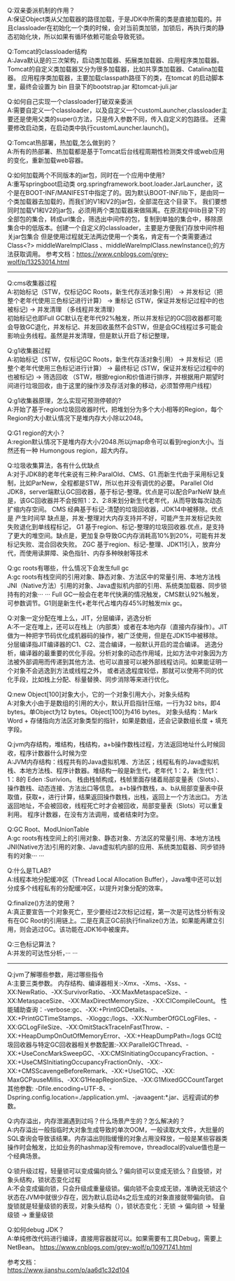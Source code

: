 
Q:双亲委派机制的作用？  
A:保证Object类从父加载器的路径加载，于是JDK中所需的类是直接加载的。并且classloader在初始化一个类的时候，会对当前类加锁，加锁后，再执行类的静态初始化块，所以如果有循环依赖可能会导致死锁。
   
Q:Tomcat的classloader结构  
A:Java默认是的三次架构，启动类加载器、拓展类加载器、应用程序类加载器。Tomcat的自定义类加载器又分为很多加载器，比如共享类加载器、Catalina加载器。
应用程序类加载器，主要加载classpath路径下的类，在tomcat 的启动脚本里，最终会设置为 bin 目录下的bootstrap.jar 和tomcat-juli.jar

Q:如何自己实现一个classloader打破双亲委派  
A:需要自定义一个classloader，以及自定义一个customLauncher,classloader主要还是使用父类的super()方法，只是传入参数不同，传入自定义的包路径。
还需要修改启动类，在启动类中执行customLauncher.launch()。

Q:Tomcat热部署，热加载,怎么做到的？  
A:所有的热部署、热加载都是基于Tomcat后台线程周期性检测类文件或web应用的变化，重新加载web容器。

Q:如何加载两个不同版本的jar包，同时在一个应用中使用?  
A:重写springboot启动类 org.springframework.boot.loader.JarLauncher，这个是在BOOT-INF/MANIFEST中指定了的。因为默认BOOT-INF/lib下，是由同一个类加载器去加载的，而我们的V1和V2的jar包，全部混在这个目录下。
我们要想同时加载V1和V2的jar包，必须用两个类加载器来做隔离。在原流程中lib目录下的全部包的集合，转成url集合，筛选出中间件的包，复制到单独的集合中，移除原集合中的低版本。创建一个自定义的classloader，主要是方便我们存放中间件相关jar包集合
但是使用过程就无法两边使用一个类名，肯定有一个类需要通过 Class<?> middleWareImplClass 、middleWareImplClass.newInstance();的方法获取调用。
参考文档：https://www.cnblogs.com/grey-wolf/p/13253014.html

---
Q:cms收集器过程  
A:初始标记（STW，仅标记GC Roots，新生代存活对象引用） -> 并发标记（把整个老年代使用三色标记进行计算） -> 重标记 (STW，保证并发标记过程中的也被标记) -> 并发清理 （多线程并发清理）  
初始标记也即Full GC默认在老年代92%触发，所以并发标记的GC回收器都可能会导致GC退化，并发标记、并发回收虽然不会STW，但是会GC线程过多可能会影响业务线程。虽然是并发清理，但是默认开启了标记整理，

Q:g1收集器过程  
A:初始标记（STW，仅标记GC Roots，新生代存活对象引用） -> 并发标记（把整个老年代使用三色标记进行计算） -> 最终标记 (STW，保证并发标记过程中的也被标记) -> 筛选回收 （STW，根据region和价值进行排序，并根据用户期望时间进行垃圾回收，由于这里的操作涉及存活对象的移动，必须暂停用户线程）

Q:g1收集器原理，怎么实现可预测停顿的?  
A:开始了基于region垃圾回收器时代，把堆划分为多个大小相等的Region，每个Region的大小默认情况下是堆内存大小除以2048。

Q:G1 region的大小？  
A:region默认情况下是堆内存大小/2048.所以jmap命令可以看到region大小。当然还有一种 Humongous region，超大内存。

Q:垃圾收集算法，各有什么优缺点  
A:对于JDK8的老年代来说有三种:ParalOld、CMS、G1.而新生代由于采用标记复制，比如ParNew，全程都是STW，所以也并没有调优的必要。
Parallel Old JDK8，server端默认GC回收器，基于标记-整理。优点是可以配合ParNeW 缺点是，该GC回收器并不会按照1：2、2:8来划分新生代老年代，从而导致每次动态扩缩内存空间。
CMS  经典基于标记-清楚的垃圾回收器，JDK14中被移除。优点是 产生时间早 缺点是，并发-整理对大内存支持并不好，可能产生并发标记失败失败退化到单线程标记，
G1   基于region、标记-整理的垃圾回收器.优点，是支持了更大的堆空间。缺点是，更加复杂导致GC内存消耗高10%到20%，可能有并发标记失败、混合回收失败。
ZGC  基于region、标记-整理、JDK11引入，放弃分代，而使用读屏障、染色指针、内存多种映射等技术

Q:gc roots有哪些，什么情况下会发生full gc  
A:gc roots有栈空间的引用对象、静态对象、方法区中的常量引用、本地方法栈JNI（Native方法）引用的对象、Java虚拟机内部的引用、系统类加载器、同步锁持有的对象··· ··· 
Full GC一般会在老年代快满的情况触发，CMS默认92%触发，可参数调节。G1则是新生代+老年代占堆内存45%时触发mix gc。

Q:对象一定分配在堆上么，JIT，分层编译，逃逸分析  
A:不一定在堆上，还可以在栈上（内部类）或者在本地内存（直接内存操作）。JIT做为一种把字节码优化成机器码的操作，被广泛使用，但是在JDK15中被移除。
分层编译指JIT编译器的C1、C2、混合编译，一般默认开启的混合编译。
逃逸分析，编译器的最重要的优化手段。分析对象的动态作用域，比如方法中对象因为方法被外部调用而传递到其他方法、也可以直接可以被外部线程访问。如果能证明一个对象不会逃逸到方法或线程之外，
或者逃逸程度较低，那就可以使用不同的优化手段，比如栈上分配、标量替换、同步消除等来进行优化。

Q:new Object[100]对象大小，它的一个对象引用大小，对象头结构  
A:对象大小由于是数组的引用的大小，默认开启指针压缩，一行为32 bits，即4 bytes。单Object为12 bytes。Object[100]为416 bytes。
对象头结构：Mark Word + 存储指向方法区对象类型的指针，如果是数组，还会记录数组长度  + 填充字段。

Q:jvm内存结构，堆结构，栈结构，a+b操作数栈过程，方法返回地址什么时候回收，程序计数器什么时候为空  
A:JVM内存结构：线程共有的Java虚拟机堆、方法区；线程私有的Java虚拟机栈、本地方法栈、程序计数器。堆结构一般是新生代，老年代 1：2，新生代1：1：8的 Eden :Surivion。
栈由栈帧构成，栈帧里面存储着局部变量表（Slots）、操作数栈、动态连接、方法出口等信息。
a+b操作数栈，a、b从局部变量表中获取值，获取+，进行计算，结果返回操作数栈，出栈，返回上一个方法出口。
方法返回地址，不会被回收，线程死亡时才会被回收，局部变量表（Slots）可以重复利用。
程序计数器，在没有方法调用，或者结束时为空。

Q:GC Root、ModUnionTable   
A:gc roots有栈空间上的引用对象、静态对象、方法区的常量引用、本地方法栈JNI(Native方法)引用的对象、Java虚拟机内部的应用、系统类加载器、同步锁持有的对象··· ···

Q:什么是TLAB?  
A:线程本地分配缓冲区（Thread Local Allocation Buffer），Java堆中还可以划分成多个线程私有的分配缓冲区，以提升对象分配的效率。

Q:finalize()方法的使用？  
A:真正要宣告一个对象死亡，至少要经过2次标记过程，第一次是可达性分析有没有在GC Root的引用链上。二是在真正GC前执行finalize()方法，如果能再建立引用，则会逃过GC。该功能在JDK16中被废弃。

Q:三色标记算法？  
A:并发的可达性分析，··· ···

---
Q:jvm了解哪些参数，用过哪些指令  
A:主要三类参数。
内存结构、编译器相关:-Xmx、-Xms、-Xss、-XX:NewRatio、-XX:SurvivorRatio、-XX:MaxMetaspaceSize、-XX:MetaspaceSize、-XX:MaxDirectMemorySize、-XX:CICompileCount。
性能辅助查询：-verbose:gc、-XX:+PrintGCDetails、-XX:+PrintGCTimeStamps、-Xloggc:/logs、-XX:NumberOfGCLogFiles、-XX:GCLogFileSize、-XX:OmitStackTraceInFastThrow、-XX:+HeapDumpOnOutOfMemoryError、-XX:+HeapDumpPath=/logs
GC垃圾回收器与特定GC回收器相关参数配置:-XX:ParallelGCThread、-XX:+UseConcMarkSweepGC、-XX:CMSInitiatingOccupancyFraction、-XX:+UseCMSInitiatingOccupancyFractionOnly、-XX:-XX:+CMSScavengeBeforeRemark、-XX:+UseG1GC、-XX: MaxGCPauseMillis、-XX:G1HeapRegionSize、-XX:G1MixedGCCountTarget
其他参数: -Dfile.encoding=UTF-8、-Dspring.config.location=./application.yml、-javaagent:*.jar、远程调试的参数。

Q:内存溢出，内存泄漏遇到过吗？什么场景产生的？怎么解决的？  
A:内存溢出一般指临时大对象生成导致的单次OOM，一般读取大文件，大批量的SQL查询会导致该结果。内存溢出则指缓慢的对象占用没释放，一般是某些容器类操作时会触发，比如业务的hashmap没有remove，threadlocal的value值也是一个经典场景。

Q:锁升级过程，轻量锁可以变成偏向锁么？偏向锁可以变成无锁么？自旋锁，对象头结构，锁状态变化过程  
A:不会变成偏向锁，只会升级成重量级锁。偏向锁不会变成无锁，准确说无锁这个状态在JVM中就很少存在，因为默认启动4s之后生成的对象直接就带偏向锁。
自旋锁就是轻量级锁的表现，对象头结构（），锁状态变化：无锁 -> 偏向锁 -> 轻量级锁 -> 重量级锁

Q:如何debug JDK？  
A:单纯修改代码进行编译，直接用容器就可以。如果需要有工具Debug，需要上NetBean。 https://www.cnblogs.com/grey-wolf/p/10971741.html

参考文档：  
https://www.jianshu.com/p/aa6d1c32d104